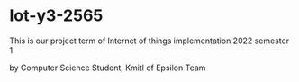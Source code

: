 # Iot-y3-2565
 This is our project term of Internet of things implementation 2022 semester 1

 by Computer Science Student, Kmitl of Epsilon Team
